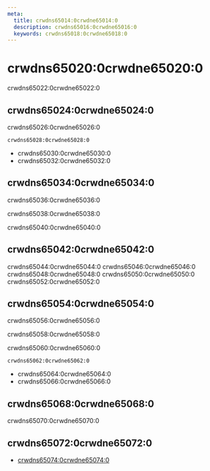 ```yaml
---
meta:
  title: crwdns65014:0crwdne65014:0
  description: crwdns65016:0crwdne65016:0
  keywords: crwdns65018:0crwdne65018:0
---
```


# crwdns65020:0crwdne65020:0
crwdns65022:0crwdne65022:0

<entry-ad />

## crwdns65024:0crwdne65024:0
crwdns65026:0crwdne65026:0

`crwdns65028:0crwdne65028:0`
- crwdns65030:0crwdne65030:0
- crwdns65032:0crwdne65032:0


## crwdns65034:0crwdne65034:0
crwdns65036:0crwdne65036:0

  crwdns65038:0crwdne65038:0

  crwdns65040:0crwdne65040:0

## crwdns65042:0crwdne65042:0
crwdns65044:0crwdne65044:0
<alert type="success">crwdns65046:0crwdne65046:0</alert>
<alert type="info">crwdns65048:0crwdne65048:0</alert>
<alert type="warning">crwdns65050:0crwdne65050:0</alert>
<alert type="error">crwdns65052:0crwdne65052:0</alert>

## crwdns65054:0crwdne65054:0
crwdns65056:0crwdne65056:0

  crwdns65058:0crwdne65058:0

  crwdns65060:0crwdne65060:0

  `crwdns65062:0crwdne65062:0`
  - crwdns65064:0crwdne65064:0
  - crwdns65066:0crwdne65066:0

## crwdns65068:0crwdne65068:0
crwdns65070:0crwdne65070:0

## crwdns65072:0crwdne65072:0
  - [crwdns65074:0crwdne65074:0]()

<doc-footer />
